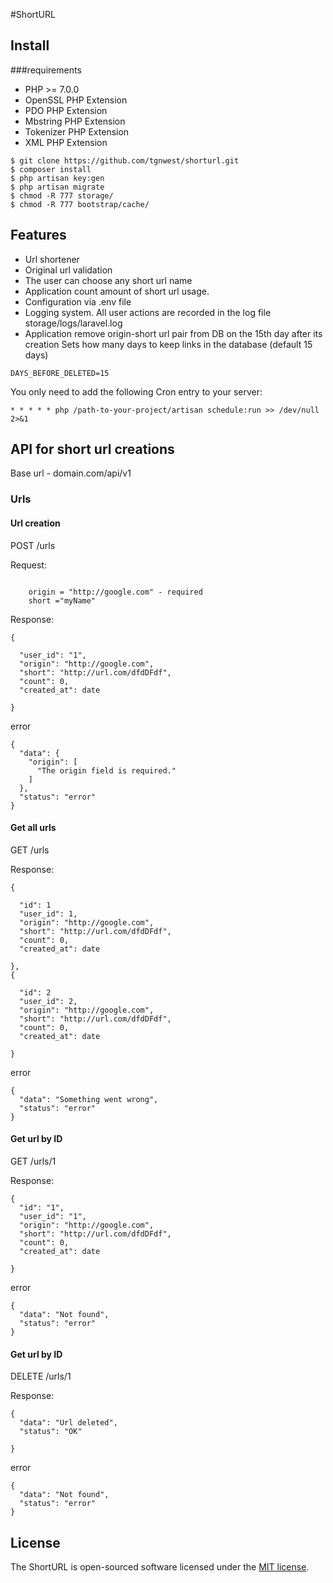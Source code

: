 #ShortURL
## Install

###requirements
- PHP >= 7.0.0
- OpenSSL PHP Extension
- PDO PHP Extension
- Mbstring PHP Extension
- Tokenizer PHP Extension
- XML PHP Extension

```
$ git clone https://github.com/tgnwest/shorturl.git
$ composer install
$ php artisan key:gen
$ php artisan migrate
$ chmod -R 777 storage/
$ chmod -R 777 bootstrap/cache/
```


## Features

- Url shortener
- Original url validation
- The user can choose any short url name
- Application count amount of short url usage. 
- Configuration via .env file
- Logging system. All user actions are recorded in the log file storage/logs/laravel.log
-  Application remove origin-short url pair from DB on the 15th day after its creation
Sets how many days to keep links in the database (default 15 days)
```
DAYS_BEFORE_DELETED=15
```
You only need to add the following Cron entry to your server:
```
* * * * * php /path-to-your-project/artisan schedule:run >> /dev/null 2>&1
```

## API for short url creations

Base url - domain.com/api/v1
### Urls

#### Url creation

POST /urls

Request:
```

    origin = "http://google.com" - required
    short ="myName"

```
Response:
```
{

  "user_id": "1",
  "origin": "http://google.com",
  "short": "http://url.com/dfdDFdf",
  "count": 0,
  "created_at": date

}
```
error
```
{
  "data": {
    "origin": [
      "The origin field is required."
    ]
  },
  "status": "error"
}
```

#### Get all urls

GET /urls

Response:
```
{

  "id": 1
  "user_id": 1,
  "origin": "http://google.com",
  "short": "http://url.com/dfdDFdf",
  "count": 0,
  "created_at": date

},
{

  "id": 2
  "user_id": 2,
  "origin": "http://google.com",
  "short": "http://url.com/dfdDFdf",
  "count": 0,
  "created_at": date

}
```
error
```
{
  "data": "Something went wrong",
  "status": "error"
}
```

#### Get url by ID

GET /urls/1

Response:
```
{
  "id": "1",
  "user_id": "1",
  "origin": "http://google.com",
  "short": "http://url.com/dfdDFdf",
  "count": 0,
  "created_at": date

}
```
error
```
{
  "data": "Not found",
  "status": "error"
}
```

#### Get url by ID

DELETE /urls/1

Response:
```
{
  "data": "Url deleted",
  "status": "OK"

}
```
error
```
{
  "data": "Not found",
  "status": "error"
}
```



## License

The ShortURL is open-sourced software licensed under the [MIT license](http://opensource.org/licenses/MIT).
